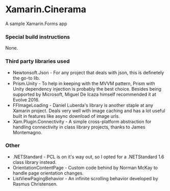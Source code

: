# Xamarin.Cinerama
A sample Xamarin.Forms app

### Special build instructions
None.

### Third party libraries used
* Newtonsoft.Json - For any project that deals with json, this is definetely the go-to lib.
* Prism.Unity - To help in keeping with the MVVM pattern, Prism with Unity dependency injection is probably the best choice. Besides being supported by Microsoft, Miguel De Icaza himself recommended it at Evolve 2016.
* FFImageLoading - Daniel Luberda's library is another staple at any Xamarin project. Deals very well with image caching and has a lot useful built in features like async download of image urls.
* Xam.Plugin.Connectivity - A simple cross-platform abstraction for handling connectivity in class library projects, thanks to James Montemagno.

### Other
* .NETStandard - PCL is on it's way out, so I opted for a .NETStandard 1.6 class library instead.
* OrientationContentPage - Custom code behind by Norman McKay to handle page orientation changes.
* ListViewPagingBehavior - An infinite scrolling behavior developed by Rasmus Christensen.
